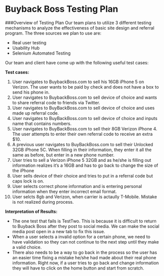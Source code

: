 # Buyback Boss Testing Plan

###Overview of Testing Plan
Our team plans to utilize 3 different testing mechanisms to analyze the effectiveness of basic site design and referral program.  The three sources we plan to use are:
   * Real user testing 
   * Usability Hub
   * Selenium Automated Testing
 
Our team and client have come up with the following useful test cases: 

**Test cases:**
  1. User navigates to BuybackBoss.com to sell his 16GB iPhone 5 on Verizon. The user wants to be paid by check and does not have a box to send his phone in.
  2. User navigates to BuybackBoss.com to sell device of choice and wants to share referral code to friends via Twitter.
  3. User navigates to BuyBackBoss.com to sell device of choice and uses made up referral code.
  4. User navigates to BuyBackBoss.com to sell device of choice and inputs name that contains numbers.
  5. User navigates to BuyBackBoss.com to sell their 8GB Verizon iPhone 4. The user attempts to enter their own referral code to receive an extra $10.
  6. A previous user navigates to BuyBackBoss.com to sell their Unlocked 32GB iPhone 5C. When filling in their information, they enter it all the same as before, but enter in a new phone number.
  7. User tries to sell a Verizon iPhone 5 32GB and as he/she is filling out information realizes it’s a 16GB and has to go back to change the size of the iPhone
  8. User sells device of their choice and tries to put in a referral code but caps lock is on.
  9. User selects correct phone information and is entering personal information when they enter incorrect email format.
  10. User selcts 8gb and Verizon, when carrier is actaully T-Mobile. Mistake is not realized during process.
  

**Interpretation of Results:**
  * The one test that fails is TestTwo. This is because it is difficult to return to Buyback Boss after they post to social media. We can make the social media post open in a new tab to fix this issue. 
  * When a user selects a invalid option for a certain phone, we need to have validation so they can not continue to the next step until they make a valid choice. 
  * There also needs to be a way to go back in the process so the user has an easier time fixing a mistake he/she had made about their real phone information. Right now, if a user tries to go back and change information they will have to click on the home button and start from scratch. 
